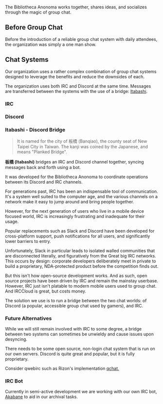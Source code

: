 The Bibliotheca Anonoma works together, shares ideas, and socializes through the magic of group chat. 

## Before Group Chat

Before the introduction of a reliable group chat system with daily attendees, the organization was simply a one man show.

## Chat Systems

Our organization uses a rather complex combination of group chat systems designed to leverage the benefits and reduce the downsides of each.

The organization uses both IRC and Discord at the same time. Messages are transferred between the systems with the use of a bridge: [Itabashi](http://github.com/bibanon/itabashi).

### IRC

### Discord

### Itabashi - Discord Bridge

> It is named for the city of 板橋 (Banqiao), the county seat of New Taipei City in Taiwan. The kanji was coined by the Japanese, and means "Planked Bridge". 

**板橋 (Itabashi)**  bridges an IRC and Discord channel together, syncing messages back and forth using a bot.

It was developed for the Bibliotheca Anonoma to coordinate operations between its Discord and IRC channels.

For generations past, IRC has been an indispensable tool of communication. It's a system well suited to the computer age, and the various channels on a network make it easy to jump around and bring people together.

However, for the next generation of users who live in a mobile device focused world, IRC is increasingly frustrating and inadequate for their usage. 

Popular replacements such as Slack and Discord have been developed for cross-platform support, push notifications for all users, and significantly lower barriers to entry.

Unfortunately, Slack in particular leads to isolated walled communities that are disconnected literally, and figuratively from the Great big IRC networks. This occurs by design: corporate developers deliberately meet in private to build a proprietary, NDA-protected product before the competition finds out.

But this isn't how open-source development works. And as such, open source projects have been driven by IRC and remain the mainstay userbase. However, IRC just isn't platable to modern mobile users used to group chat. And IRCCloud is great, but costs money.

The solution we use is to run a bridge between the two chat worlds: of Discord (a popular, accessible group chat used by gamers), and IRC. 

### Future Alternatives

While we will still remain involved with IRC to some degree, a bridge between two systems can sometimes be unwieldy and cause issues upon desyncing.

There needs to be some open source, non-login chat system that is run on our own servers. Discord is quite great and popular, but it is fully proprietary.

Consider qwebirc such as Rizon's implementation [qchat.](https://www.rizon.net/chat)


### IRC Bot

Currently in semi-active development we are working with our own IRC bot, [Akabane](/akabane) to aid in our archival tasks.